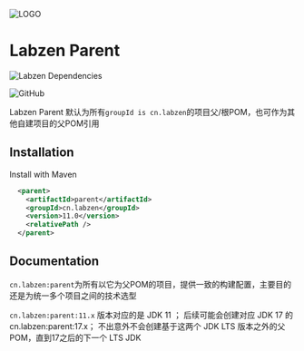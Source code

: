 
![LOGO](http://r7jiu5wkl.hd-bkt.clouddn.com/images/2022/02/19/16-34-57-167.png)
# Labzen Parent

![Labzen Dependencies](https://img.shields.io/badge/Labzen-Parent-green)

![GitHub](https://img.shields.io/github/license/labzen/parent)

Labzen Parent 默认为所有`groupId is cn.labzen`的项目父/根POM，也可作为其他自建项目的父POM引用

## Installation

Install with Maven

```xml
  <parent>
    <artifactId>parent</artifactId>
    <groupId>cn.labzen</groupId>
    <version>11.0</version>
    <relativePath />
  </parent>
```
## Documentation

`cn.labzen:parent`为所有以它为父POM的项目，提供一致的构建配置，主要目的还是为统一多个项目之间的技术选型

`cn.labzen:parent:11.x` 版本对应的是 JDK 11 ； 后续可能会创建对应 JDK 17 的 cn.labzen:parent:17.x； 不出意外不会创建基于这两个 JDK LTS 版本之外的父POM，直到17之后的下一个 LTS JDK
